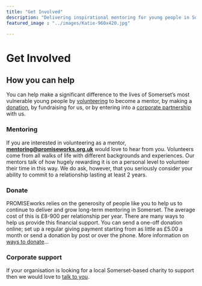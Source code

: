 ```yaml
---
title: "Get Involved"
description: "Delivering inspirational mentoring for young people in Somerset"
featured_image : "../images/Katie-960x420.jpg"

---
```

# Get Involved

## How you can help

You can help make a significant difference to the lives of Somerset’s most vulnerable young people by [volunteering](http://www.promisevolunteers.org.uk/) to become a mentor, by making a [donation](/donate), by fundraising for us, or by entering into a [corporate partnership](/corporate) with us.

### Mentoring

If you are interested in volunteering as a mentor, **mentoring@promiseworks.org.uk** would love to hear from you.  Volunteers come from all walks of life with different backgrounds and experiences.  Our mentors talk of how hugely rewarding it is on a personal level to volunteer their time in this way.  We do ask, however, that you seriously consider your ability to commit to a relationship lasting at least 2 years.

### Donate

PROMISEworks relies on the generosity of people like you to help us to continue to deliver and grow long-term mentoring in Somerset. The average cost of this is £8-900 per relationship per year.  There are many ways to help us provide this financial support.  You can send a one-off donation online; set up a regular giving payment starting from as little as £5.00 a month or send a donation by post or over the phone.  More information on [ways to donate](/donate)...

### Corporate support

If your organisation is looking for a local Somerset-based charity to support then we would love to [talk to you](/corporate).
